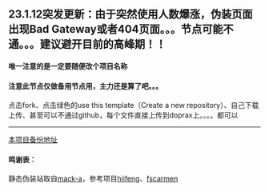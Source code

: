 
## 23.1.12突发更新：由于突然使用人数爆涨，伪装页面出现Bad Gateway或者404页面。。。节点可能不通。。。建议避开目前的高峰期！！

#### 唯一注意的是一定要随便改个项目名称

#### 注意此节点仅做备用节点用，主力还是算了吧。。。

点击fork、点击绿色的use this template（Create a new repository）、自己下载上传、甚至可以不通过github，每个文件直接上传到doprax上。。。。都可以


---------------------------------------------------------------------------------------

[本项目备份地址](https://github.com/TikTok365/doprax-xray-bak)
#### 鸣谢表：
静态伪装站取自[mack-a](https://github.com/mack-a/v2ray-agent)，参考项目[hiifeng](https://github.com/hiifeng/V2ray-for-Doprax)、[fscarmen](https://github.com/fscarmen2/V2-for-Doprax)


